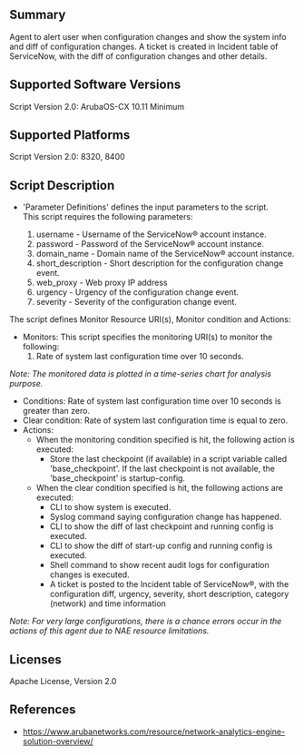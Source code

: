 ## Summary

Agent to alert user when configuration changes and show the system info and diff of configuration changes. A ticket is created in Incident table of ServiceNow, with the diff of configuration changes and other details.

## Supported Software Versions

Script Version 2.0: ArubaOS-CX 10.11 Minimum

## Supported Platforms

Script Version 2.0: 8320, 8400

## Script Description

- 'Parameter Definitions' defines the input parameters to the script.  
This script requires the following parameters: 

    1. username - Username of the ServiceNow® account instance.
    2. password - Password of the ServiceNow® account instance.
    3. domain_name - Domain name of the ServiceNow® account instance.
    4. short_description - Short description for the configuration change event.
    5. web_proxy - Web proxy IP address
    6. urgency - Urgency of the configuration change event.
    7. severity - Severity of the configuration change event.

The script defines Monitor Resource URI(s), Monitor condition and Actions: 

- Monitors:  This script specifies the monitoring URI(s) to monitor the following:  
    1. Rate of system last configuration time over 10 seconds.

_Note: The monitored data is plotted in a time-series chart for analysis purpose._

- Conditions:  Rate of system last configuration time over 10 seconds is greater than zero.
- Clear condition: Rate of system last configuration time is equal to zero. 
- Actions:
    - When the monitoring condition specified is hit, the following action is executed:
        - Store the last checkpoint (if available) in a script variable called 'base_checkpoint'. If the last checkpoint is not available, the 'base_checkpoint' is startup-config.
    - When the clear condition specified is hit, the following actions are executed:
        - CLI to show system is executed.
        - Syslog command saying configuration change has happened.
        - CLI to show the diff of last checkpoint and running config is executed.
        - CLI to show the diff of start-up config and running config is executed.
        - Shell command to show recent audit logs for configuration changes is executed.
        - A ticket is posted to the Incident table of ServiceNow®, with the configuration diff, urgency, severity, short description, category (network) and time information

_Note: For very large configurations, there is a chance errors occur in the actions of this agent due to NAE resource limitations._

## Licenses

Apache License, Version 2.0

## References

- https://www.arubanetworks.com/resource/network-analytics-engine-solution-overview/
